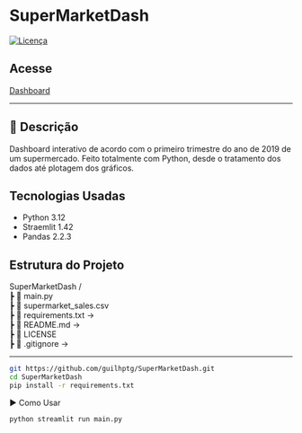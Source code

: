 # SuperMarketDash
 
[![Licença](https://img.shields.io/badge/license-MIT-blue.svg)](LICENSE)


## Acesse

[Dashboard](https://supermarketdash.streamlit.app/)

---

## 📌 Descrição

Dashboard interativo de acordo com o primeiro trimestre do ano de 2019 de um supermercado. Feito totalmente com Python, desde o tratamento dos dados até plotagem dos gráficos.


## Tecnologias Usadas

- Python 3.12
- Straemlit 1.42
- Pandas 2.2.3

## Estrutura do Projeto

SuperMarketDash /\
┣ 📂 main.py \
┣ 📂 supermarket_sales.csv \
┣ 📜 requirements.txt →  \
┣ 📜 README.md → \
┣ 📂 LICENSE \
┣ 📜 .gitignore → 

---

```bash
git https://github.com/guilhptg/SuperMarketDash.git
cd SuperMarketDash
pip install -r requirements.txt
```

▶️ Como Usar

``` bash
python streamlit run main.py
```
